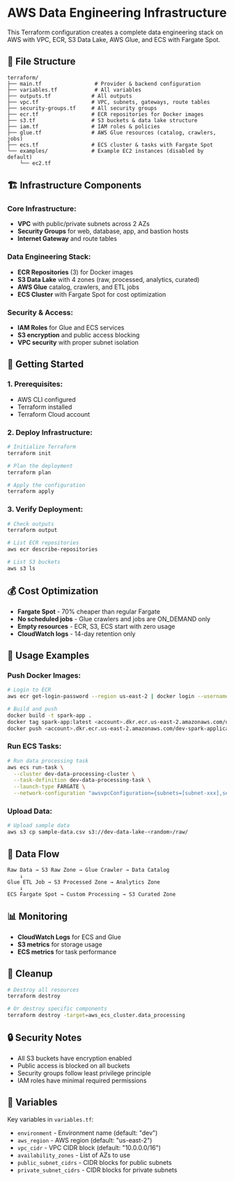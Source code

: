 # AWS Data Engineering Infrastructure

This Terraform configuration creates a complete data engineering stack on AWS with VPC, ECR, S3 Data Lake, AWS Glue, and ECS with Fargate Spot.

## 📁 File Structure

```
terraform/
├── main.tf                 # Provider & backend configuration
├── variables.tf            # All variables
├── outputs.tf             # All outputs
├── vpc.tf                 # VPC, subnets, gateways, route tables
├── security-groups.tf     # All security groups
├── ecr.tf                 # ECR repositories for Docker images
├── s3.tf                  # S3 buckets & data lake structure
├── iam.tf                 # IAM roles & policies
├── glue.tf                # AWS Glue resources (catalog, crawlers, jobs)
├── ecs.tf                 # ECS cluster & tasks with Fargate Spot
└── examples/              # Example EC2 instances (disabled by default)
    └── ec2.tf
```

## 🏗️ Infrastructure Components

### **Core Infrastructure:**
- **VPC** with public/private subnets across 2 AZs
- **Security Groups** for web, database, app, and bastion hosts
- **Internet Gateway** and route tables

### **Data Engineering Stack:**
- **ECR Repositories** (3) for Docker images
- **S3 Data Lake** with 4 zones (raw, processed, analytics, curated)
- **AWS Glue** catalog, crawlers, and ETL jobs
- **ECS Cluster** with Fargate Spot for cost optimization

### **Security & Access:**
- **IAM Roles** for Glue and ECS services
- **S3 encryption** and public access blocking
- **VPC security** with proper subnet isolation

## 🚀 Getting Started

### **1. Prerequisites:**
- AWS CLI configured
- Terraform installed
- Terraform Cloud account

### **2. Deploy Infrastructure:**
```bash
# Initialize Terraform
terraform init

# Plan the deployment
terraform plan

# Apply the configuration
terraform apply
```

### **3. Verify Deployment:**
```bash
# Check outputs
terraform output

# List ECR repositories
aws ecr describe-repositories

# List S3 buckets
aws s3 ls
```

## 💰 Cost Optimization

- **Fargate Spot** - 70% cheaper than regular Fargate
- **No scheduled jobs** - Glue crawlers and jobs are ON_DEMAND only
- **Empty resources** - ECR, S3, ECS start with zero usage
- **CloudWatch logs** - 14-day retention only

## 🔧 Usage Examples

### **Push Docker Images:**
```bash
# Login to ECR
aws ecr get-login-password --region us-east-2 | docker login --username AWS --password-stdin <account>.dkr.ecr.us-east-2.amazonaws.com

# Build and push
docker build -t spark-app .
docker tag spark-app:latest <account>.dkr.ecr.us-east-2.amazonaws.com/dev-spark-applications:latest
docker push <account>.dkr.ecr.us-east-2.amazonaws.com/dev-spark-applications:latest
```

### **Run ECS Tasks:**
```bash
# Run data processing task
aws ecs run-task \
  --cluster dev-data-processing-cluster \
  --task-definition dev-data-processing-task \
  --launch-type FARGATE \
  --network-configuration "awsvpcConfiguration={subnets=[subnet-xxx],securityGroups=[sg-xxx]}"
```

### **Upload Data:**
```bash
# Upload sample data
aws s3 cp sample-data.csv s3://dev-data-lake-<random>/raw/
```

## 🎯 Data Flow

```
Raw Data → S3 Raw Zone → Glue Crawler → Data Catalog
    ↓
Glue ETL Job → S3 Processed Zone → Analytics Zone
    ↓
ECS Fargate Spot → Custom Processing → S3 Curated Zone
```

## 📊 Monitoring

- **CloudWatch Logs** for ECS and Glue
- **S3 metrics** for storage usage
- **ECS metrics** for task performance

## 🧹 Cleanup

```bash
# Destroy all resources
terraform destroy

# Or destroy specific components
terraform destroy -target=aws_ecs_cluster.data_processing
```

## 🔒 Security Notes

- All S3 buckets have encryption enabled
- Public access is blocked on all buckets
- Security groups follow least privilege principle
- IAM roles have minimal required permissions

## 📝 Variables

Key variables in `variables.tf`:
- `environment` - Environment name (default: "dev")
- `aws_region` - AWS region (default: "us-east-2")
- `vpc_cidr` - VPC CIDR block (default: "10.0.0.0/16")
- `availability_zones` - List of AZs to use
- `public_subnet_cidrs` - CIDR blocks for public subnets
- `private_subnet_cidrs` - CIDR blocks for private subnets